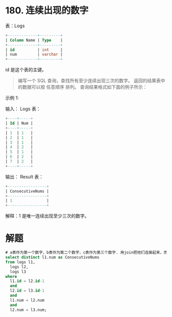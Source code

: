 # 180. 连续出现的数字

表：Logs
```sql
+-------------+---------+
| Column Name | Type    |
+-------------+---------+
| id          | int     |
| num         | varchar |
+-------------+---------+
```
id 是这个表的主键。
 

> 编写一个 SQL 查询，查找所有至少连续出现三次的数字。
返回的结果表中的数据可以按 任意顺序 排列。
查询结果格式如下面的例子所示：
 

示例 1:

输入：
Logs 表：
```sql
+----+-----+
| Id | Num |
+----+-----+
| 1  | 1   |
| 2  | 1   |
| 3  | 1   |
| 4  | 2   |
| 5  | 1   |
| 6  | 2   |
| 7  | 2   |
+----+-----+
```
输出：
Result 表：
```sql
+-----------------+
| ConsecutiveNums |
+-----------------+
| 1               |
+-----------------+
```
解释：1 是唯一连续出现至少三次的数字。
# 解题

```sql
# a表作为第一个数字，b表作为第二个数字，c表作为第三个数字. 用join把他们连接起来，而后判断连续的三个数字Num是否相同
select distinct l1.num as ConsecutiveNums 
from logs l1, 
  logs l2,
  logs l3
where 
  l1.id = l2.id-1
  and
  l2.id = l3.id-1
  and
  l1.num = l2.num
  and
  l2.num = l3.num;
```
